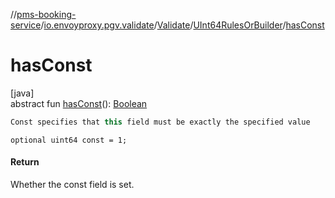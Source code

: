 //[pms-booking-service](../../../../index.md)/[io.envoyproxy.pgv.validate](../../index.md)/[Validate](../index.md)/[UInt64RulesOrBuilder](index.md)/[hasConst](has-const.md)

# hasConst

[java]\
abstract fun [hasConst](has-const.md)(): [Boolean](https://kotlinlang.org/api/core/kotlin-stdlib/kotlin/-boolean/index.html)

```kotlin
Const specifies that this field must be exactly the specified value

```
`optional uint64 const = 1;`

#### Return

Whether the const field is set.